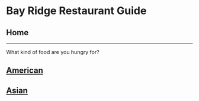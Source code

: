 # Bay Ridge Restaurant Guide
## Home
---
What kind of food are you hungry for?
## [American](american/american.md)
## [Asian](asian/asian.)